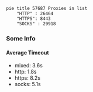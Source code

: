 
```mermaid
pie title 57687 Proxies in list
    "HTTP" : 26464
    "HTTPS": 8443
    "SOCKS" : 29918
```

### Some Info
#### Average Timeout

- mixed: 3.6s
- http: 1.8s
- https: 8.2s
- socks: 5.1s